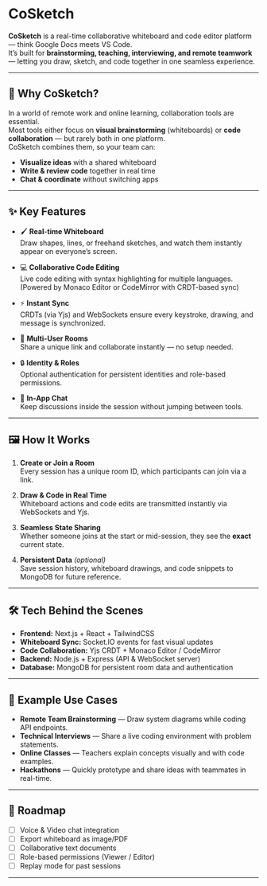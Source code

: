 # CoSketch

**CoSketch** is a real-time collaborative whiteboard and code editor platform — think Google Docs meets VS Code.  
It’s built for **brainstorming, teaching, interviewing, and remote teamwork** — letting you draw, sketch, and code together in one seamless experience.

---

## 🌟 Why CoSketch?

In a world of remote work and online learning, collaboration tools are essential.  
Most tools either focus on **visual brainstorming** (whiteboards) or **code collaboration** — but rarely both in one platform.  
CoSketch combines them, so your team can:

- **Visualize ideas** with a shared whiteboard  
- **Write & review code** together in real time  
- **Chat & coordinate** without switching apps  

---

## ✨ Key Features

- 🖌 **Real-time Whiteboard**  
  Draw shapes, lines, or freehand sketches, and watch them instantly appear on everyone’s screen.

- 💻 **Collaborative Code Editing**  
  Live code editing with syntax highlighting for multiple languages.  
  (Powered by Monaco Editor or CodeMirror with CRDT-based sync)

- ⚡ **Instant Sync**  
  CRDTs (via Yjs) and WebSockets ensure every keystroke, drawing, and message is synchronized.

- 👥 **Multi-User Rooms**  
  Share a unique link and collaborate instantly — no setup needed.

- 🔒 **Identity & Roles**  
  Optional authentication for persistent identities and role-based permissions.

- 💬 **In-App Chat**  
  Keep discussions inside the session without jumping between tools.

---

## 🖼 How It Works

1. **Create or Join a Room**  
   Every session has a unique room ID, which participants can join via a link.

2. **Draw & Code in Real Time**  
   Whiteboard actions and code edits are transmitted instantly via WebSockets and Yjs.

3. **Seamless State Sharing**  
   Whether someone joins at the start or mid-session, they see the **exact** current state.

4. **Persistent Data** *(optional)*  
   Save session history, whiteboard drawings, and code snippets to MongoDB for future reference.

---

## 🛠 Tech Behind the Scenes

- **Frontend:** Next.js + React + TailwindCSS  
- **Whiteboard Sync:** Socket.IO events for fast visual updates  
- **Code Collaboration:** Yjs CRDT + Monaco Editor / CodeMirror  
- **Backend:** Node.js + Express (API & WebSocket server)  
- **Database:** MongoDB for persistent room data and authentication  

---

## 📌 Example Use Cases

- **Remote Team Brainstorming** — Draw system diagrams while coding API endpoints.  
- **Technical Interviews** — Share a live coding environment with problem statements.  
- **Online Classes** — Teachers explain concepts visually and with code examples.  
- **Hackathons** — Quickly prototype and share ideas with teammates in real-time.  

---

## 🔮 Roadmap

- [ ] Voice & Video chat integration  
- [ ] Export whiteboard as image/PDF  
- [ ] Collaborative text documents  
- [ ] Role-based permissions (Viewer / Editor)  
- [ ] Replay mode for past sessions  

---
